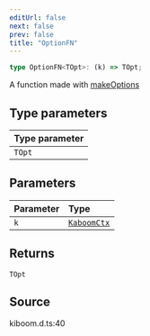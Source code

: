 ```yaml
---
editUrl: false
next: false
prev: false
title: "OptionFN"
---
```


```ts
type OptionFN<TOpt>: (k) => TOpt;
```

A function made with [makeOptions](../../../../../api/functions/makeoptions)

## Type parameters

| Type parameter |
| :------ |
| `TOpt` |

## Parameters

| Parameter | Type |
| :------ | :------ |
| `k` | [`KaboomCtx`]( https://kaboomjs.com/ ) |

## Returns

`TOpt`

## Source

kiboom.d.ts:40
